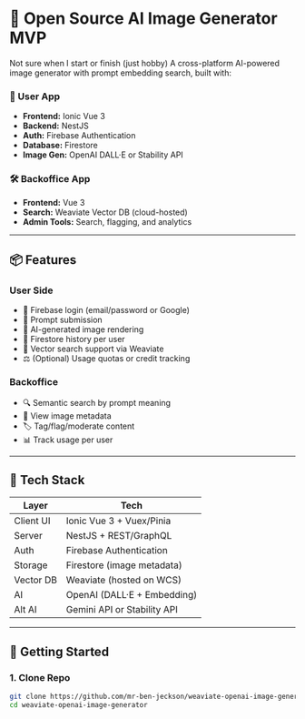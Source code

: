 # 🧠 Open Source AI Image Generator MVP
Not sure when I start or finish (just hobby)
A cross-platform AI-powered image generator with prompt embedding search, built with:

### 👤 User App
- **Frontend:** Ionic Vue 3
- **Backend:** NestJS
- **Auth:** Firebase Authentication
- **Database:** Firestore
- **Image Gen:** OpenAI DALL·E or Stability API

### 🛠️ Backoffice App
- **Frontend:** Vue 3
- **Search:** Weaviate Vector DB (cloud-hosted)
- **Admin Tools:** Search, flagging, and analytics

---

## 📦 Features

### User Side
- 🔐 Firebase login (email/password or Google)
- 📝 Prompt submission
- 🧠 AI-generated image rendering
- 📜 Firestore history per user
- 🎯 Vector search support via Weaviate
- ⚖️ (Optional) Usage quotas or credit tracking

### Backoffice
- 🔍 Semantic search by prompt meaning
- 🧾 View image metadata
- 🏷️ Tag/flag/moderate content
- 📊 Track usage per user

---

## 🧱 Tech Stack

| Layer       | Tech                           |
|------------|----------------------------------|
| Client UI  | Ionic Vue 3 + Vuex/Pinia         |
| Server     | NestJS + REST/GraphQL            |
| Auth       | Firebase Authentication          |
| Storage    | Firestore (image metadata)       |
| Vector DB  | Weaviate (hosted on WCS)         |
| AI         | OpenAI (DALL·E + Embedding)      |
| Alt AI     | Gemini API or Stability API      |

---

## 🚀 Getting Started

### 1. Clone Repo

```bash
git clone https://github.com/mr-ben-jeckson/weaviate-openai-image-generator.git
cd weaviate-openai-image-generator
